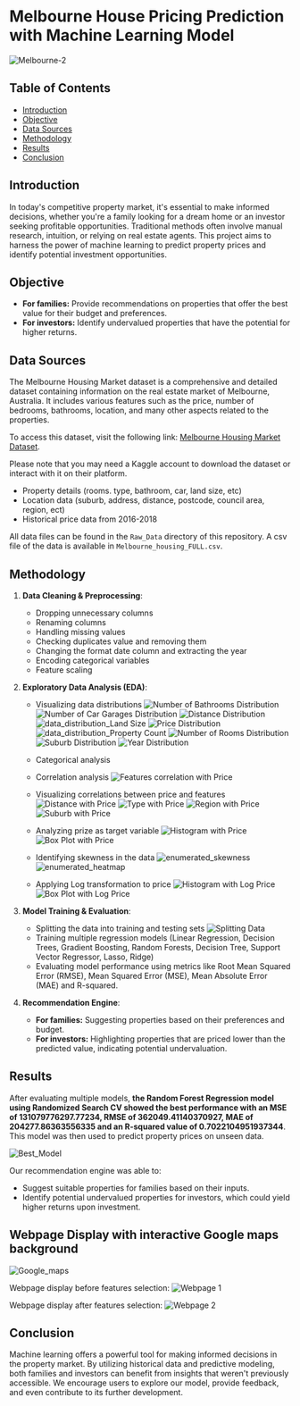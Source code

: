 # Melbourne House Pricing Prediction with Machine Learning Model

![Melbourne-2](https://github.com/afadilla13/Final-Project-Melb-House-Price-Prediction/assets/128363337/6533aeb6-0fde-4243-9d2a-c0c8b638e837)


## Table of Contents

- [Introduction](#introduction)
- [Objective](#objective)
- [Data Sources](#data-sources)
- [Methodology](#methodology)
- [Results](#results)
- [Conclusion](#conclusion)

## Introduction

In today's competitive property market, it's essential to make informed decisions, whether you're a family looking for a dream home or an investor seeking profitable opportunities. Traditional methods often involve manual research, intuition, or relying on real estate agents. This project aims to harness the power of machine learning to predict property prices and identify potential investment opportunities.

## Objective

- **For families:** Provide recommendations on properties that offer the best value for their budget and preferences.
- **For investors:** Identify undervalued properties that have the potential for higher returns.

## Data Sources

The Melbourne Housing Market dataset is a comprehensive and detailed dataset containing information on the real estate market of Melbourne, Australia. It includes various features such as the price, number of bedrooms, bathrooms, location, and many other aspects related to the properties.

To access this dataset, visit the following link: [Melbourne Housing Market Dataset](https://www.kaggle.com/datasets/anthonypino/melbourne-housing-market).

Please note that you may need a Kaggle account to download the dataset or interact with it on their platform.

- Property details (rooms. type, bathroom, car, land size, etc)
- Location data (suburb, address, distance, postcode, council area, region, ect)
- Historical price data from 2016-2018

All data files can be found in the `Raw_Data` directory of this repository. A csv file of the data is available in `Melbourne_housing_FULL.csv`.

## Methodology

1. **Data Cleaning & Preprocessing**: 
    - Dropping unnecessary columns
    - Renaming columns
    - Handling missing values
    - Checking duplicates value and removing them
    - Changing the format date column and extracting the year
    - Encoding categorical variables
    - Feature scaling

2. **Exploratory Data Analysis (EDA)**:
    - Visualizing data distributions
    ![Number of Bathrooms Distribution](./EDA_Output/data_distribution_Bathroom.jpg)
    ![Number of Car Garages Distribution](./EDA_Output/data_distribution_Car.jpg)
    ![Distance Distribution](./EDA_Output/data_distribution_Distance.jpg)
    ![data_distribution_Land Size](https://github.com/afadilla13/Final-Project-Melb-House-Price-Prediction/assets/128363337/a8cd0450-89ce-41e8-85e8-13226ae8aeac)
    ![Price Distribution](./EDA_Output/data_distribution_Price.jpg)
    ![data_distribution_Property Count](https://github.com/afadilla13/Final-Project-Melb-House-Price-Prediction/assets/128363337/34431d69-9b11-496c-8379-63557bc6d402)
    ![Number of Rooms Distribution](./EDA_Output/data_distribution_Rooms.jpg)
    ![Suburb Distribution](./EDA_Output/data_distribution_Suburb.jpg)
    ![Year Distribution](./EDA_Output/data_distribution_Year.jpg)
    - Categorical analysis

    - Correlation analysis
    ![Features correlation with Price](./EDA_Output/features_correlation_with_price.jpg)

    - Visualizing correlations between price and features
    ![Distance with Price](./EDA_Output/price_vs_distance.jpg)
    ![Type with Price](./EDA_Output/price_distribution_by_type.jpg)
    ![Region with Price](./EDA_Output/price_distribution_by_region.jpg)
    ![Suburb with Price](./EDA_Output/price_distribution_by_suburb.jpg)

    - Analyzing prize as target variable
    ![Histogram with Price](./EDA_Output/price_feature_distribution_histogram.jpg)
    ![Box Plot with Price](./EDA_Output/price_feature_distribution_boxplot.jpg)

    - Identifying skewness in the data
    ![enumerated_skewness](https://github.com/afadilla13/Final-Project-Melb-House-Price-Prediction/assets/128363337/86b4f918-7b5b-46f2-8ce7-775e518efa4b)
    ![enumerated_heatmap](https://github.com/afadilla13/Final-Project-Melb-House-Price-Prediction/assets/128363337/7f206180-365a-4082-a1e2-ce3b6163baf3)

    - Applying Log transformation to price
    ![Histogram  with Log Price](./EDA_Output/log_price_feature_distribution_histogram.jpg)
    ![Box Plot with Log Price](./EDA_Output/log_price_feature_distribution_boxplot.jpg)

3. **Model Training & Evaluation**:
    - Splitting the data into training and testing sets
    ![Splitting Data](https://github.com/afadilla13/Final-Project-Melb-House-Price-Prediction/assets/128363337/4e810cc8-8f94-407f-8ba8-e00d8f544b61)
    - Training multiple regression models (Linear Regression, Decision Trees, Gradient Boosting, Random Forests, Decision Tree, Support Vector Regressor, Lasso, Ridge)
    - Evaluating model performance using metrics like Root Mean Squared Error (RMSE), Mean Squared Error (MSE), Mean Absolute Error (MAE) and R-squared.

4. **Recommendation Engine**:
    - **For families:** Suggesting properties based on their preferences and budget.
    - **For investors:** Highlighting properties that are priced lower than the predicted value, indicating potential undervaluation.

## Results

After evaluating multiple models, **the Random Forest Regression model using Randomized Search CV showed the best performance with an MSE of 131079776297.77234, RMSE of 362049.41140370927, MAE of 204277.86363556335 and an R-squared value of 0.7022104951937344**. This model was then used to predict property prices on unseen data.

![Best_Model](https://github.com/afadilla13/Final-Project-Melb-House-Price-Prediction/assets/128363337/e51d0db8-2a20-4dc6-891e-e54ef8648beb)

Our recommendation engine was able to:

- Suggest suitable properties for families based on their inputs.
- Identify potential undervalued properties for investors, which could yield higher returns upon investment.

## Webpage Display with interactive Google maps background

![Google_maps](https://github.com/afadilla13/Final-Project-Melb-House-Price-Prediction/assets/128363337/9493035e-8684-4ba2-aac6-aed526ee0271)

Webpage display before features selection:
![Webpage 1](https://github.com/afadilla13/Final-Project-Melb-House-Price-Prediction/assets/128363337/776f88f7-cfe8-4ff4-8c6b-a0dfc9b337f8)

Webpage display after features selection:
![Webpage 2](https://github.com/afadilla13/Final-Project-Melb-House-Price-Prediction/assets/128363337/b6aced9a-55da-4fa6-b024-87f8f8a0e126)


## Conclusion

Machine learning offers a powerful tool for making informed decisions in the property market. By utilizing historical data and predictive modeling, both families and investors can benefit from insights that weren't previously accessible. We encourage users to explore our model, provide feedback, and even contribute to its further development.
